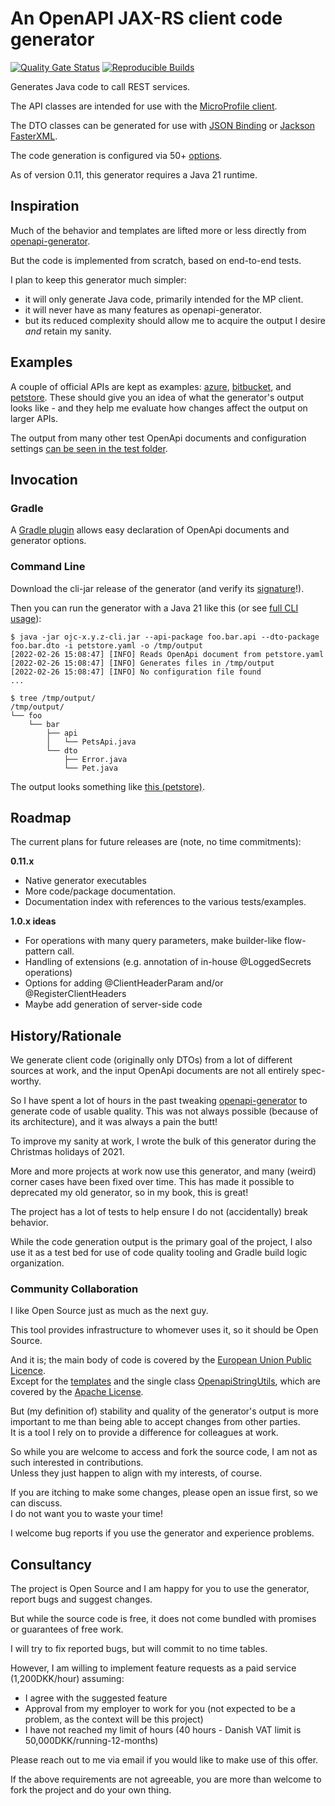 # An OpenAPI JAX-RS client code generator

[![Quality Gate Status](https://sonarcloud.io/api/project_badges/measure?project=jskov_openapi-jaxrs-client&metric=alert_status)](https://sonarcloud.io/summary/new_code?id=jskov_openapi-jaxrs-client)
[![Reproducible Builds](https://img.shields.io/endpoint?url=https://raw.githubusercontent.com/jvm-repo-rebuild/reproducible-central/master/content/dk/mada/jaxrs/openapi-jaxrs-client/badge.json)](https://github.com/jvm-repo-rebuild/reproducible-central/blob/master/content/dk/mada/jaxrs/openapi-jaxrs-client/README.md)

Generates Java code to call REST services.

The API classes are intended for use with the [MicroProfile client](https://download.eclipse.org/microprofile/microprofile-rest-client-3.0/microprofile-rest-client-spec-3.0.html).

The DTO classes can be generated for use with [JSON Binding](https://javaee.github.io/jsonb-spec/) or [Jackson FasterXML](https://github.com/FasterXML/jackson-docs).  

The code generation is configured via 50+ [options](./src/docs/Configuration.md).

As of version 0.11, this generator requires a Java 21 runtime.

## Inspiration

Much of the behavior and templates are lifted more or less directly from [openapi-generator](https://github.com/OpenAPITools/openapi-generator).

But the code is implemented from scratch, based on end-to-end tests.

I plan to keep this generator much simpler:

 * it will only generate Java code, primarily intended for the MP client.
 * it will never have as many features as openapi-generator.
 * but its reduced complexity should allow me to acquire the output I desire *and* retain my sanity.

## Examples

A couple of official APIs are kept as examples: [azure](./modules/generator/src/test/java/mada/tests/e2e/examples/azure), [bitbucket](./modules/generator/src/test/java/mada/tests/e2e/examples/bitbucket), and [petstore](./modules/generator/src/test/java/mada/tests/e2e/examples/petstore).
These should give you an idea of what the generator's output looks like - and they help me evaluate how changes affect the output on larger APIs.

The output from many other test OpenApi documents and configuration settings [can be seen in the test folder](./modules/generator/src/test/java/mada/tests/e2e).

## Invocation

### Gradle

A [Gradle plugin](./src/docs/Gradle.md) allows easy declaration of OpenApi documents and generator options.

### Command Line

Download the cli-jar release of the generator (and verify its [signature](./src/docs/VerifySigning.md)!).

Then you can run the generator with a Java 21 like this (or see [full CLI usage](./src/docs/Cli.md)):

```console
$ java -jar ojc-x.y.z-cli.jar --api-package foo.bar.api --dto-package foo.bar.dto -i petstore.yaml -o /tmp/output
[2022-02-26 15:08:47] [INFO] Reads OpenApi document from petstore.yaml 
[2022-02-26 15:08:47] [INFO] Generates files in /tmp/output 
[2022-02-26 15:08:47] [INFO] No configuration file found
...

$ tree /tmp/output/
/tmp/output/
└── foo
    └── bar
        ├── api
        │   └── PetsApi.java
        └── dto
            ├── Error.java
            └── Pet.java
```

The output looks something like [this (petstore)](./modules/generator/src/test/java/mada/tests/e2e/examples/petstore).


## Roadmap

The current plans for future releases are (note, no time commitments):

**0.11.x**

* Native generator executables
* More code/package documentation.
* Documentation index with references to the various tests/examples.

**1.0.x ideas**

* For operations with many query parameters, make builder-like flow-pattern call.
* Handling of extensions (e.g. annotation of in-house @LoggedSecrets operations)
* Options for adding @ClientHeaderParam and/or @RegisterClientHeaders
* Maybe add generation of server-side code

## History/Rationale

We generate client code (originally only DTOs) from a lot of different sources at work, and the input OpenApi documents are not all entirely spec-worthy.

So I have spent a lot of hours in the past tweaking [openapi-generator](https://github.com/OpenAPITools/openapi-generator) to generate code of usable quality.
This was not always possible (because of its architecture), and it was always a pain the butt!

To improve my sanity at work, I wrote the bulk of this generator during the Christmas holidays of 2021.

More and more projects at work now use this generator, and many (weird) corner cases have been fixed over time.
This has made it possible to deprecated my old generator, so in my book, this is great!

The project has a lot of tests to help ensure I do not (accidentally) break behavior.

While the code generation output is the primary goal of the project, I also use it as a test bed for use of code quality tooling and Gradle build logic organization.

### Community Collaboration

I like Open Source just as much as the next guy.

This tool provides infrastructure to whomever uses it, so it should be Open Source.

And it is; the main body of code is covered by the [European Union Public Licence](https://interoperable-europe.ec.europa.eu/collection/eupl/eupl-text-eupl-12).  
Except for the [templates](./modules/generator/src/main/resources/templates) and the single class [OpenapiStringUtils](modules/generator/src/main/java/dk/mada/jaxrs/generator/mpclient/dto/OpenapiStringUtils.java), which are covered by the [Apache License](./LICENSE-apache).

But (my definition of) stability and quality of the generator's output is more important to me than being able to accept changes from other parties.  
It is a tool I rely on to provide a difference for colleagues at work.

So while you are welcome to access and fork the source code, I am not as such interested in contributions.  
Unless they just happen to align with my interests, of course.

If you are itching to make some changes, please open an issue first, so we can discuss.  
I do not want you to waste your time!

I welcome bug reports if you use the generator and experience problems.

## Consultancy

The project is Open Source and I am happy for you to use the generator, report bugs and suggest changes.

But while the source code is free, it does not come bundled with promises or guarantees of free work.

I will try to fix reported bugs, but will commit to no time tables.

However, I am willing to implement feature requests as a paid service (1,200DKK/hour) assuming:

* I agree with the suggested feature
* Approval from my employer to work for you (not expected to be a problem, as the context will be this project)
* I have not reached my limit of hours (40 hours - Danish VAT limit is 50,000DKK/running-12-months)

Please reach out to me via email if you would like to make use of this offer.

If the above requirements are not agreeable, you are more than welcome to fork the project and do your own thing.
